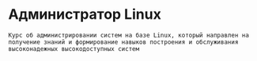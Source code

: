 # Администратор Linux

` Курс об администрировании систем на базе Linux, который направлен на получение знаний и формирование навыков построения и обслуживания высоконадежных высокодоступных систем `
